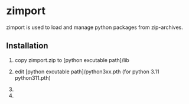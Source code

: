 # zimport

zimport is used to load and manage python packages from zip-archives.

Installation
------------
1. copy zimport.zip to [python excutable path]/lib
2. edit [python excutable path]/python3xx.pth (for python 3.11 python311.pth)
   
3. 
4. 
